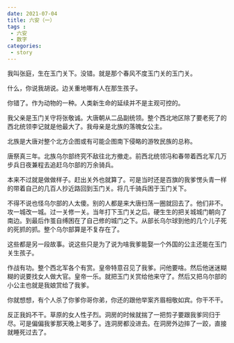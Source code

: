 ```yaml
---
date: 2021-07-04
title: 六安（一）
tags :
 - 六安
 - 数字
categories:
 - story 
---
```



我叫张庭，生在玉门关下。没错。就是那个春风不度玉门关的玉门关。

什么，你说我胡说。边关重地哪有人在那生孩子。

你错了。作为动物的一种。人类新生命的延续并不是主观可控的。
<!--more-->

我父亲是玉门关守将张敬诚。大唐朝从二品副统领。整个西北地区除了要老死了的西北统领李记就是他最大了。我母亲是北族的落魄女公主。

北族是大唐对整个北方企图或有可能企图南下侵略的游牧民族的总称。

唐祭真三年。北族乌尔部终究不敌往北方撤走。前西北统领冯和春带着西北军几万步兵日夜兼程去追赶乌尔部的万余骑兵。

本来不过就是做做样子。赶出关外也就算了。可是当时还是百旗的我爹愣头青一样的带着自己的几百人抄近路回到玉门关。将几千骑兵困于玉门关下。

不得不说也怪乌尔部的人太傻。别的人都是来大唐扫荡一圈就回去了。他们非不。攻一城改一城。过一关修一关。当年打下玉门关之后。硬生生的把关城城门朝向了南边。到最后作茧自缚困在了自己修的城门之下。从部长乌尔球到他的几个儿子死的死抓的抓。整个乌尔部算是不复存在了。

这些都是另一段故事。说这些只是为了说为啥我爹能娶一个外国的公主还能在玉门关生孩子。

作战有功。整个西北军各个有赏。皇帝特意召见了我爹。问他要啥。然后他迷迷糊糊的说要找女人做大官。皇帝一乐。就把玉门关赏给他来守了。然后又把乌尔部的小公主也就是我娘赏给了我爹。

你就想想，有个人杀了你爹你哥你弟，你还的跟他举案齐眉相敬如宾。你干不干。

反正我妈不干。草原的女人性子烈。洞房的时候就揣了一把剪子要跟我爹同归于尽。可是偏偏我爹那天晚上喝多了。连洞房都没进去。在洞房外边摔了一跤，直接就睡死过去了。

